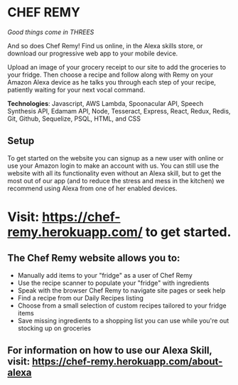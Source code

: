 # CHEF REMY

_Good things come in THREES_

And so does Chef Remy! Find us online, in the Alexa skills store, or download our progressive web app to your mobile device.

Upload an image of your grocery receipt to our site to add the groceries to your fridge. Then choose a recipe and follow along with Remy on your Amazon Alexa device as he talks you through each step of your recipe, patiently waiting for your next vocal command.

**Technologies**: Javascript, AWS Lambda, Spoonacular API, Speech Synthesis API, Edamam API, Node, Tesseract, Express, React, Redux, Redis, Git, Github, Sequelize, PSQL, HTML, and CSS

## Setup

To get started on the website you can signup as a new user with online or use your Amazon login to make an account with us. You can still use the website with all its functionality even without an Alexa skill, but to get the most out of our app (and to reduce the stress and mess in the kitchen) we recommend using Alexa from one of her enabled devices.

# Visit: https://chef-remy.herokuapp.com/ to get started.

## The Chef Remy website allows you to:

* Manually add items to your "fridge" as a user of Chef Remy
* Use the recipe scanner to populate your "fridge" with ingredients
* Speak with the browser Chef Remy to navigate site pages or seek help
* Find a recipe from our Daily Recipes listing
* Choose from a small selection of custom recipes tailored to your fridge items
* Save missing ingredients to a shopping list you can use while you're out stocking up on groceries

## For information on how to use our Alexa Skill, visit: https://chef-remy.herokuapp.com/about-alexa
